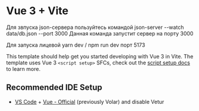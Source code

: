 # Vue 3 + Vite

Для звпуска json-сервера пользуйтесь командой json-server --watch data/db.json --port 3000
Данная команда запустит сервер на порту 3000

Для запуска лицевой yarn dev / npm run dev
порт 5173

This template should help get you started developing with Vue 3 in Vite. The template uses Vue 3 `<script setup>` SFCs, check out the [script setup docs](https://v3.vuejs.org/api/sfc-script-setup.html#sfc-script-setup) to learn more.

## Recommended IDE Setup

- [VS Code](https://code.visualstudio.com/) + [Vue - Official](https://marketplace.visualstudio.com/items?itemName=Vue.volar) (previously Volar) and disable Vetur

